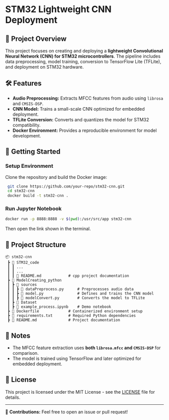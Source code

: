# STM32 Lightweight CNN Deployment

## 📌 Project Overview
This project focuses on creating and deploying a **lightweight Convolutional Neural Network (CNN) for STM32 microcontrollers**. The pipeline includes data preprocessing, model training, conversion to TensorFlow Lite (TFLite), and deployment on STM32 hardware.

## 🛠 Features
- **Audio Preprocessing:** Extracts MFCC features from audio using `librosa` and `CMSIS-DSP`.
- **CNN Model:** Trains a small-scale CNN optimized for embedded deployment.
- **TFLite Conversion:** Converts and quantizes the model for STM32 compatibility.
- **Docker Environment:** Provides a reproducible environment for model development.

## 🚀 Getting Started
### Setup Environment
Clone the repository and build the Docker image:
```sh
 git clone https://github.com/your-repo/stm32-cnn.git
 cd stm32-cnn
 docker build -t stm32-cnn .
```

### Run Jupyter Notebook
```sh
docker run -p 8888:8888 -v $(pwd):/usr/src/app stm32-cnn
```
Then open the link shown in the terminal.


## 📂 Project Structure
```
📦 stm32-cnn
 ┣ 📂 STM32_code
 ┃ ┃ ... 
 ┃ ┃ ...
 ┃ ┃ 📜 README.md           	# cpp project documentation
 ┣ 📂 ModelCreating_python
 ┃ ┣ 📂 sources 
 ┃ ┃ ┣ 📜 dataPreprocess.py  	# Preprocesses audio data
 ┃ ┃ ┣ 📜 model.py           	# Defines and trains the CNN model
 ┃ ┃ ┣ 📜 modelConvert.py    	# Converts the model to TFLite  
 ┃ ┣ 📂 Dataset  
 ┃ ┣ 📜 example_process.ipynb  	# Demo notebook
 ┣ 📜 Dockerfile          	# Containerized environment setup
 ┣ 📜 requirements.txt    	# Required Python dependencies
 ┣ 📜 README.md           	# Project documentation
```

## 📌 Notes
- The MFCC feature extraction uses **both `librosa.mfcc` and `CMSIS-DSP`** for comparison.
- The model is trained using TensorFlow and later optimized for embedded deployment.

## 📜 License
This project is licensed under the MIT License - see the [LICENSE](LICENSE) file for details.

---

🔹 **Contributions:** Feel free to open an issue or pull request!
